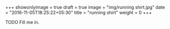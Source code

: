 +++
showonlyimage = true
draft = true
image = "img/running shirt.jpg"
date = "2016-11-05T18:25:22+05:30"
title = "running shirt"
weight = 0
+++

TODO Fill me in.

